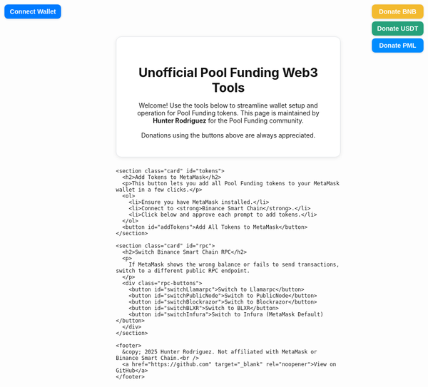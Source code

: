 <!doctype html>
<html lang="en">
<head>
  <meta charset="utf-8" />
  <meta name="viewport" content="width=device-width, initial-scale=1" />
  <title>Unofficial Pool Funding Web3 Tools</title>
  <style>
    /* --- Base Styles --- */
    :root {
      --primary: #007bff;
      --primary-hover: #0056b3;
      --success: #28a745;
      --background: #f4f6f8;
      --text: #333;
      --card-bg: #fff;
      --border: #e1e4e8;
      --radius: 12px;
      --shadow: 0 2px 8px rgba(0, 0, 0, 0.08);
    }

    body {
      font-family: "Inter", system-ui, Arial, sans-serif;
      background-color: var(--background);
      color: var(--text);
      margin: 0;
      padding: 0;
      display: flex;
      justify-content: center;
      min-height: 100vh;
    }

    main {
      width: 100%;
      max-width: 720px;
      margin: 2rem;
    }

    h1, h2 {
      color: #111;
      margin-bottom: 0.75rem;
    }

    p {
      margin-bottom: 1rem;
    }

    /* --- Card Layout --- */
    .card {
      background-color: var(--card-bg);
      border: 1px solid var(--border);
      border-radius: var(--radius);
      padding: 1.5rem;
      margin-bottom: 1.5rem;
      box-shadow: var(--shadow);
    }

    .card h2 {
      margin-top: 0;
      font-size: 1.25rem;
      border-bottom: 1px solid #eee;
      padding-bottom: 0.5rem;
    }

    /* --- Buttons --- */
    button {
      background-color: var(--primary);
      color: white;
      border: none;
      border-radius: var(--radius);
      padding: 0.75rem 1.25rem;
      font-size: 1rem;
      cursor: pointer;
      transition: background-color 0.25s, transform 0.1s;
    }

    button:hover {
      background-color: var(--primary-hover);
      transform: translateY(-1px);
    }

    button:active {
      transform: translateY(1px);
    }

    /* --- RPC Button Layout --- */
    .rpc-buttons {
      display: flex;
      flex-wrap: wrap;
      gap: 0.75rem;
      justify-content: center;
      margin-top: 1rem;
    }

    ol {
      text-align: left;
      margin: 1rem auto;
      display: inline-block;
    }

    /* --- Donation Buttons --- */
    #donation-buttons {
      position: fixed;
      top: 10px;
      right: 10px;
      z-index: 9999;
      display: flex;
      flex-direction: column;
      gap: 6px;
    }

    #donation-buttons button {
      padding: 8px 12px;
      font-size: 0.9rem;
      border-radius: 8px;
      border: none;
      font-weight: 600;
      color: white;
      box-shadow: 0 1px 4px rgba(0, 0, 0, 0.15);
    }

    #donateBNB { background-color: #f3ba2f; color: #000; }
    #donateUSDT { background-color: #26a17b; }
    #donatePML { background-color: #008cff; }

    /* --- Wallet Connect Button --- */
    #wallet-connect {
      position: fixed;
      top: 10px;
      left: 10px;
      z-index: 9999;
    }

    #wallet-connect button {
      background-color: var(--primary);
      color: white;
      border: none;
      border-radius: 8px;
      padding: 8px 12px;
      font-size: 0.9rem;
      font-weight: 600;
      cursor: pointer;
      box-shadow: 0 1px 4px rgba(0, 0, 0, 0.15);
      transition: background-color 0.25s;
    }

    #wallet-connect button:hover {
      background-color: var(--primary-hover);
    }

    footer {
      text-align: center;
      color: #777;
      font-size: 0.9rem;
      margin-top: 2rem;
    }

    footer a {
      color: var(--primary);
      text-decoration: none;
    }

    footer a:hover {
      text-decoration: underline;
    }

    /* --- Responsive --- */
    @media (max-width: 600px) {
      main { margin: 1rem; }
      .rpc-buttons { flex-direction: column; }
    }
  </style>
</head>

<body>
  <!-- Connect Wallet Button -->
  <div id="wallet-connect">
    <button id="connectWallet">Connect Wallet</button>
  </div>

  <main>
    <header class="card">
      <h1>Unofficial Pool Funding Web3 Tools</h1>
      <p>
        Welcome! Use the tools below to streamline wallet setup and operation for Pool Funding tokens.
        This page is maintained by <strong>Hunter Rodriguez</strong> for the Pool Funding community.
      </p>
      <p>Donations using the buttons above are always appreciated.</p>
    </header>

    <section class="card" id="tokens">
      <h2>Add Tokens to MetaMask</h2>
      <p>This button lets you add all Pool Funding tokens to your MetaMask wallet in a few clicks.</p>
      <ol>
        <li>Ensure you have MetaMask installed.</li>
        <li>Connect to <strong>Binance Smart Chain</strong>.</li>
        <li>Click below and approve each prompt to add tokens.</li>
      </ol>
      <button id="addTokens">Add All Tokens to MetaMask</button>
    </section>

    <section class="card" id="rpc">
      <h2>Switch Binance Smart Chain RPC</h2>
      <p>
        If MetaMask shows the wrong balance or fails to send transactions, switch to a different public RPC endpoint.
      </p>
      <div class="rpc-buttons">
        <button id="switchLlamarpc">Switch to Llamarpc</button>
        <button id="switchPublicNode">Switch to PublicNode</button>
        <button id="switchBlockrazor">Switch to Blockrazor</button>
        <button id="switchBLXR">Switch to BLXR</button>
        <button id="switchInfura">Switch to Infura (MetaMask Default)</button>
      </div>
    </section>

    <footer>
      &copy; 2025 Hunter Rodriguez. Not affiliated with MetaMask or Binance Smart Chain.<br />
      <a href="https://github.com" target="_blank" rel="noopener">View on GitHub</a>
    </footer>
  </main>

  <!-- Donation Buttons -->
  <div id="donation-buttons">
    <button id="donateBNB">Donate BNB</button>
    <button id="donateUSDT">Donate USDT</button>
    <button id="donatePML">Donate PML</button>
  </div>

  <script>
    // ---------- MetaMask Connect ----------
    async function connectWallet() {
      if (!window.ethereum) {
        alert("MetaMask not detected. Please install it first.");
        return;
      }

      try {
        const accounts = await window.ethereum.request({ method: "eth_requestAccounts" });
        updateWalletButton(accounts[0]);
      } catch (err) {
        console.error("User rejected connection or error occurred:", err);
      }
    }

    function updateWalletButton(account) {
      const btn = document.getElementById("connectWallet");
      const shortAccount = `${account.slice(0, 6)}...${account.slice(-4)}`;
      btn.textContent = shortAccount;
      btn.disabled = true;
      btn.style.opacity = "0.8";
    }

    async function checkConnection() {
      if (!window.ethereum) return;
      const accounts = await window.ethereum.request({ method: "eth_accounts" });
      if (accounts.length > 0) {
        updateWalletButton(accounts[0]);
      }
    }

    window.addEventListener("load", checkConnection);
    document.getElementById("connectWallet").onclick = connectWallet;


    // ---------- Token Addition ----------
    const tokens = [
      {
        address: "0x55d398326f99059fF775485246999027B3197955", // USDT on BSC
        symbol: "USDT",
        decimals: 18,
        image: "https://cryptologos.cc/logos/tether-usdt-logo.png"
      },
      {
        address: "0xB67a0b57703a43E7e2dC5dBf9754979652916F17",
        symbol: "PFB",
        decimals: 18,
        image: "https://pmlcoin.app/assets/pfb64-Boh4Kv01.png"
      },
      {
        address: "0xf623C5aec3ABE5BFd1F46C7108FaAd5a6F1C4efF",
        symbol: "PFI",
        decimals: 18,
        image: "https://pmlcoin.app/assets/pfi64-Bq4RLVgI.png"
      },
      {
        address: "0x25895B6DfD4FBcfCb8aD9b4cB9d9C25d7397ccDa",
        symbol: "PFS",
        decimals: 18,
        image: "https://pmlcoin.app/assets/pfs64-Cp73hc2m.png"
      },
      {
        address: "0x8024aC11de24aBBaC2bD860CC59E3b2E940dA87e",
        symbol: "PFG",
        decimals: 18,
        image: "https://pmlcoin.app/assets/pfg64-aUOZ9Zqz.png"
      },
      {
        address: "0x69dD5e051AbB0109A609eE0B78187c3EE0326FbD",
        symbol: "PML",
        decimals: 18,
        image: "https://pmlcoin.app/assets/logo-D04mbZJF.png"
      }
    ];

    document.getElementById("addTokens").addEventListener("click", async () => {
      if (!window.ethereum) {
        alert("MetaMask is not installed!");
        return;
      }

      try {
        // Step 1: Suggest USDT first
        const usdt = tokens[0];
        await window.ethereum.request({
          method: "wallet_watchAsset",
          params: {
            type: "ERC20",
            options: usdt,
          },
        });

        // Step 2: Suggest remaining tokens
        const otherTokens = tokens.slice(1);
        const requests = otherTokens.map(token =>
          window.ethereum.request({
            method: "wallet_watchAsset",
            params: {
              type: "ERC20",
              options: token,
            },
          }).catch(console.error)
        );

        await Promise.allSettled(requests);
        alert("Finished suggesting all tokens to MetaMask!");
      } catch (error) {
        console.error("Unexpected error:", error);
      }
    });


    // ---------- RPC Switcher ----------
    async function switchToBSC(rpcUrl) {
      if (!window.ethereum) return alert("MetaMask is not installed.");
      try {
        await window.ethereum.request({
          method: "wallet_addEthereumChain",
          params: [{
            chainId: "0x38",
            chainName: "Binance Smart Chain",
            nativeCurrency: { name: "Binance Coin", symbol: "BNB", decimals: 18 },
            rpcUrls: [rpcUrl],
            blockExplorerUrls: ["https://bscscan.com/"],
          }],
        });
      } catch (error) {
        console.error("Error switching network:", error);
        alert("Failed to switch RPC. Check console for details.");
      }
    }

    document.getElementById("switchLlamarpc").onclick = () => switchToBSC("https://binance.llamarpc.com");
    document.getElementById("switchPublicNode").onclick = () => switchToBSC("https://bsc-rpc.publicnode.com/");
    document.getElementById("switchBlockrazor").onclick = () => switchToBSC("https://bsc.blockrazor.xyz/");
    document.getElementById("switchBLXR").onclick = () => switchToBSC("https://bsc.rpc.blxrbdn.com/");
    document.getElementById("switchInfura").onclick = () => switchToBSC("https://bsc-mainnet.infura.io/v3/");


    // ---------- Donations ----------
    const walletAddress = "0x00B28158d85a7a022aa978d5Ef08eC58dDb9e795";
    const usdtContract = "0x55d398326f99059fF775485246999027B3197955";
    const pmlContract = "0x69dD5e051AbB0109A609eE0B78187c3EE0326FbD";

    async function donateBNB() {
      if (!window.ethereum) return alert("MetaMask not detected.");
      const amount = prompt("Enter BNB amount to donate:");
      if (!amount || isNaN(amount) || amount <= 0) return;
      const valueHex = "0x" + BigInt(Math.floor(amount * 1e18)).toString(16);
      const from = (await ethereum.request({ method: "eth_requestAccounts" }))[0];
      await ethereum.request({
        method: "eth_sendTransaction",
        params: [{ from, to: walletAddress, value: valueHex }],
      });
    }

    async function donateToken(contractAddress, decimals, symbol) {
      if (!window.ethereum) return alert("MetaMask not detected.");
      const amount = prompt(`Enter ${symbol} amount to donate:`);
      if (!amount || isNaN(amount) || amount <= 0) return;
      const from = (await ethereum.request({ method: "eth_requestAccounts" }))[0];
      const amountHex = BigInt(Math.floor(amount * 10 ** decimals)).toString(16).padStart(64, "0");
      const data = "0xa9059cbb" + walletAddress.replace("0x", "").padStart(64, "0") + amountHex;
      await ethereum.request({
        method: "eth_sendTransaction",
        params: [{ from, to: contractAddress, data }],
      });
    }

    document.getElementById("donateBNB").onclick = donateBNB;
    document.getElementById("donateUSDT").onclick = () => donateToken(usdtContract, 18, "USDT");
    document.getElementById("donatePML").onclick = () => donateToken(pmlContract, 18, "PML");
  </script>
</body>
</html>
